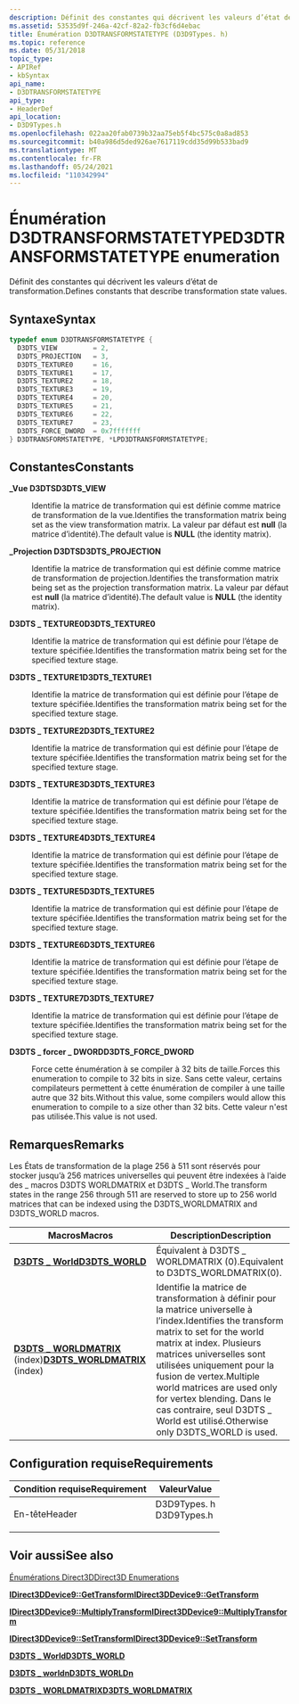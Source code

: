 ```yaml
---
description: Définit des constantes qui décrivent les valeurs d’état de transformation.
ms.assetid: 53535d9f-246a-42cf-82a2-fb3cf6d4ebac
title: Énumération D3DTRANSFORMSTATETYPE (D3D9Types. h)
ms.topic: reference
ms.date: 05/31/2018
topic_type:
- APIRef
- kbSyntax
api_name:
- D3DTRANSFORMSTATETYPE
api_type:
- HeaderDef
api_location:
- D3D9Types.h
ms.openlocfilehash: 022aa20fab0739b32aa75eb5f4bc575c0a8ad853
ms.sourcegitcommit: b40a986d5ded926ae7617119cdd35d99b533bad9
ms.translationtype: MT
ms.contentlocale: fr-FR
ms.lasthandoff: 05/24/2021
ms.locfileid: "110342994"
---
```

# <a name="d3dtransformstatetype-enumeration"></a><span data-ttu-id="6f36d-103">Énumération D3DTRANSFORMSTATETYPE</span><span class="sxs-lookup"><span data-stu-id="6f36d-103">D3DTRANSFORMSTATETYPE enumeration</span></span>

<span data-ttu-id="6f36d-104">Définit des constantes qui décrivent les valeurs d’état de transformation.</span><span class="sxs-lookup"><span data-stu-id="6f36d-104">Defines constants that describe transformation state values.</span></span>

## <a name="syntax"></a><span data-ttu-id="6f36d-105">Syntaxe</span><span class="sxs-lookup"><span data-stu-id="6f36d-105">Syntax</span></span>


```C++
typedef enum D3DTRANSFORMSTATETYPE { 
  D3DTS_VIEW         = 2,
  D3DTS_PROJECTION   = 3,
  D3DTS_TEXTURE0     = 16,
  D3DTS_TEXTURE1     = 17,
  D3DTS_TEXTURE2     = 18,
  D3DTS_TEXTURE3     = 19,
  D3DTS_TEXTURE4     = 20,
  D3DTS_TEXTURE5     = 21,
  D3DTS_TEXTURE6     = 22,
  D3DTS_TEXTURE7     = 23,
  D3DTS_FORCE_DWORD  = 0x7fffffff
} D3DTRANSFORMSTATETYPE, *LPD3DTRANSFORMSTATETYPE;
```



## <a name="constants"></a><span data-ttu-id="6f36d-106">Constantes</span><span class="sxs-lookup"><span data-stu-id="6f36d-106">Constants</span></span>

<dl> <dt>

<span data-ttu-id="6f36d-107"><span id="D3DTS_VIEW"></span><span id="d3dts_view"></span>**\_Vue D3DTS**</span><span class="sxs-lookup"><span data-stu-id="6f36d-107"><span id="D3DTS_VIEW"></span><span id="d3dts_view"></span>**D3DTS\_VIEW**</span></span>
</dt> <dd>

<span data-ttu-id="6f36d-108">Identifie la matrice de transformation qui est définie comme matrice de transformation de la vue.</span><span class="sxs-lookup"><span data-stu-id="6f36d-108">Identifies the transformation matrix being set as the view transformation matrix.</span></span> <span data-ttu-id="6f36d-109">La valeur par défaut est **null** (la matrice d’identité).</span><span class="sxs-lookup"><span data-stu-id="6f36d-109">The default value is **NULL** (the identity matrix).</span></span>

</dd> <dt>

<span data-ttu-id="6f36d-110"><span id="D3DTS_PROJECTION"></span><span id="d3dts_projection"></span>**\_Projection D3DTS**</span><span class="sxs-lookup"><span data-stu-id="6f36d-110"><span id="D3DTS_PROJECTION"></span><span id="d3dts_projection"></span>**D3DTS\_PROJECTION**</span></span>
</dt> <dd>

<span data-ttu-id="6f36d-111">Identifie la matrice de transformation qui est définie comme matrice de transformation de projection.</span><span class="sxs-lookup"><span data-stu-id="6f36d-111">Identifies the transformation matrix being set as the projection transformation matrix.</span></span> <span data-ttu-id="6f36d-112">La valeur par défaut est **null** (la matrice d’identité).</span><span class="sxs-lookup"><span data-stu-id="6f36d-112">The default value is **NULL** (the identity matrix).</span></span>

</dd> <dt>

<span data-ttu-id="6f36d-113"><span id="D3DTS_TEXTURE0"></span><span id="d3dts_texture0"></span>**D3DTS \_ TEXTURE0**</span><span class="sxs-lookup"><span data-stu-id="6f36d-113"><span id="D3DTS_TEXTURE0"></span><span id="d3dts_texture0"></span>**D3DTS\_TEXTURE0**</span></span>
</dt> <dd>

<span data-ttu-id="6f36d-114">Identifie la matrice de transformation qui est définie pour l’étape de texture spécifiée.</span><span class="sxs-lookup"><span data-stu-id="6f36d-114">Identifies the transformation matrix being set for the specified texture stage.</span></span>

</dd> <dt>

<span data-ttu-id="6f36d-115"><span id="D3DTS_TEXTURE1"></span><span id="d3dts_texture1"></span>**D3DTS \_ TEXTURE1**</span><span class="sxs-lookup"><span data-stu-id="6f36d-115"><span id="D3DTS_TEXTURE1"></span><span id="d3dts_texture1"></span>**D3DTS\_TEXTURE1**</span></span>
</dt> <dd>

<span data-ttu-id="6f36d-116">Identifie la matrice de transformation qui est définie pour l’étape de texture spécifiée.</span><span class="sxs-lookup"><span data-stu-id="6f36d-116">Identifies the transformation matrix being set for the specified texture stage.</span></span>

</dd> <dt>

<span data-ttu-id="6f36d-117"><span id="D3DTS_TEXTURE2"></span><span id="d3dts_texture2"></span>**D3DTS \_ TEXTURE2**</span><span class="sxs-lookup"><span data-stu-id="6f36d-117"><span id="D3DTS_TEXTURE2"></span><span id="d3dts_texture2"></span>**D3DTS\_TEXTURE2**</span></span>
</dt> <dd>

<span data-ttu-id="6f36d-118">Identifie la matrice de transformation qui est définie pour l’étape de texture spécifiée.</span><span class="sxs-lookup"><span data-stu-id="6f36d-118">Identifies the transformation matrix being set for the specified texture stage.</span></span>

</dd> <dt>

<span data-ttu-id="6f36d-119"><span id="D3DTS_TEXTURE3"></span><span id="d3dts_texture3"></span>**D3DTS \_ TEXTURE3**</span><span class="sxs-lookup"><span data-stu-id="6f36d-119"><span id="D3DTS_TEXTURE3"></span><span id="d3dts_texture3"></span>**D3DTS\_TEXTURE3**</span></span>
</dt> <dd>

<span data-ttu-id="6f36d-120">Identifie la matrice de transformation qui est définie pour l’étape de texture spécifiée.</span><span class="sxs-lookup"><span data-stu-id="6f36d-120">Identifies the transformation matrix being set for the specified texture stage.</span></span>

</dd> <dt>

<span data-ttu-id="6f36d-121"><span id="D3DTS_TEXTURE4"></span><span id="d3dts_texture4"></span>**D3DTS \_ TEXTURE4**</span><span class="sxs-lookup"><span data-stu-id="6f36d-121"><span id="D3DTS_TEXTURE4"></span><span id="d3dts_texture4"></span>**D3DTS\_TEXTURE4**</span></span>
</dt> <dd>

<span data-ttu-id="6f36d-122">Identifie la matrice de transformation qui est définie pour l’étape de texture spécifiée.</span><span class="sxs-lookup"><span data-stu-id="6f36d-122">Identifies the transformation matrix being set for the specified texture stage.</span></span>

</dd> <dt>

<span data-ttu-id="6f36d-123"><span id="D3DTS_TEXTURE5"></span><span id="d3dts_texture5"></span>**D3DTS \_ TEXTURE5**</span><span class="sxs-lookup"><span data-stu-id="6f36d-123"><span id="D3DTS_TEXTURE5"></span><span id="d3dts_texture5"></span>**D3DTS\_TEXTURE5**</span></span>
</dt> <dd>

<span data-ttu-id="6f36d-124">Identifie la matrice de transformation qui est définie pour l’étape de texture spécifiée.</span><span class="sxs-lookup"><span data-stu-id="6f36d-124">Identifies the transformation matrix being set for the specified texture stage.</span></span>

</dd> <dt>

<span data-ttu-id="6f36d-125"><span id="D3DTS_TEXTURE6"></span><span id="d3dts_texture6"></span>**D3DTS \_ TEXTURE6**</span><span class="sxs-lookup"><span data-stu-id="6f36d-125"><span id="D3DTS_TEXTURE6"></span><span id="d3dts_texture6"></span>**D3DTS\_TEXTURE6**</span></span>
</dt> <dd>

<span data-ttu-id="6f36d-126">Identifie la matrice de transformation qui est définie pour l’étape de texture spécifiée.</span><span class="sxs-lookup"><span data-stu-id="6f36d-126">Identifies the transformation matrix being set for the specified texture stage.</span></span>

</dd> <dt>

<span data-ttu-id="6f36d-127"><span id="D3DTS_TEXTURE7"></span><span id="d3dts_texture7"></span>**D3DTS \_ TEXTURE7**</span><span class="sxs-lookup"><span data-stu-id="6f36d-127"><span id="D3DTS_TEXTURE7"></span><span id="d3dts_texture7"></span>**D3DTS\_TEXTURE7**</span></span>
</dt> <dd>

<span data-ttu-id="6f36d-128">Identifie la matrice de transformation qui est définie pour l’étape de texture spécifiée.</span><span class="sxs-lookup"><span data-stu-id="6f36d-128">Identifies the transformation matrix being set for the specified texture stage.</span></span>

</dd> <dt>

<span data-ttu-id="6f36d-129"><span id="D3DTS_FORCE_DWORD"></span><span id="d3dts_force_dword"></span>**D3DTS \_ forcer \_ DWORD**</span><span class="sxs-lookup"><span data-stu-id="6f36d-129"><span id="D3DTS_FORCE_DWORD"></span><span id="d3dts_force_dword"></span>**D3DTS\_FORCE\_DWORD**</span></span>
</dt> <dd>

<span data-ttu-id="6f36d-130">Force cette énumération à se compiler à 32 bits de taille.</span><span class="sxs-lookup"><span data-stu-id="6f36d-130">Forces this enumeration to compile to 32 bits in size.</span></span> <span data-ttu-id="6f36d-131">Sans cette valeur, certains compilateurs permettent à cette énumération de compiler à une taille autre que 32 bits.</span><span class="sxs-lookup"><span data-stu-id="6f36d-131">Without this value, some compilers would allow this enumeration to compile to a size other than 32 bits.</span></span> <span data-ttu-id="6f36d-132">Cette valeur n'est pas utilisée.</span><span class="sxs-lookup"><span data-stu-id="6f36d-132">This value is not used.</span></span>

</dd> </dl>

## <a name="remarks"></a><span data-ttu-id="6f36d-133">Remarques</span><span class="sxs-lookup"><span data-stu-id="6f36d-133">Remarks</span></span>

<span data-ttu-id="6f36d-134">Les États de transformation de la plage 256 à 511 sont réservés pour stocker jusqu’à 256 matrices universelles qui peuvent être indexées à l’aide des \_ macros D3DTS WORLDMATRIX et D3DTS \_ World.</span><span class="sxs-lookup"><span data-stu-id="6f36d-134">The transform states in the range 256 through 511 are reserved to store up to 256 world matrices that can be indexed using the D3DTS\_WORLDMATRIX and D3DTS\_WORLD macros.</span></span>



| <span data-ttu-id="6f36d-135">Macros</span><span class="sxs-lookup"><span data-stu-id="6f36d-135">Macros</span></span>                                                  | <span data-ttu-id="6f36d-136">Description</span><span class="sxs-lookup"><span data-stu-id="6f36d-136">Description</span></span>                                                                                                                                                                      |
|---------------------------------------------------------|-----------------------------------------------------------------------------------------------------------------------------------------------------------------------|
| [<span data-ttu-id="6f36d-137">**D3DTS \_ World**</span><span class="sxs-lookup"><span data-stu-id="6f36d-137">**D3DTS\_WORLD**</span></span>](d3dts-world.md)                     | <span data-ttu-id="6f36d-138">Équivalent à D3DTS \_ WORLDMATRIX (0).</span><span class="sxs-lookup"><span data-stu-id="6f36d-138">Equivalent to D3DTS\_WORLDMATRIX(0).</span></span>                                                                                                                                  |
| <span data-ttu-id="6f36d-139">[**D3DTS \_ WORLDMATRIX**](d3dts-worldmatrix.md) (index)</span><span class="sxs-lookup"><span data-stu-id="6f36d-139">[**D3DTS\_WORLDMATRIX**](d3dts-worldmatrix.md) (index)</span></span> | <span data-ttu-id="6f36d-140">Identifie la matrice de transformation à définir pour la matrice universelle à l’index.</span><span class="sxs-lookup"><span data-stu-id="6f36d-140">Identifies the transform matrix to set for the world matrix at index.</span></span> <span data-ttu-id="6f36d-141">Plusieurs matrices universelles sont utilisées uniquement pour la fusion de vertex.</span><span class="sxs-lookup"><span data-stu-id="6f36d-141">Multiple world matrices are used only for vertex blending.</span></span> <span data-ttu-id="6f36d-142">Dans le cas contraire, seul D3DTS \_ World est utilisé.</span><span class="sxs-lookup"><span data-stu-id="6f36d-142">Otherwise only D3DTS\_WORLD is used.</span></span> |



 

## <a name="requirements"></a><span data-ttu-id="6f36d-143">Configuration requise</span><span class="sxs-lookup"><span data-stu-id="6f36d-143">Requirements</span></span>



| <span data-ttu-id="6f36d-144">Condition requise</span><span class="sxs-lookup"><span data-stu-id="6f36d-144">Requirement</span></span> | <span data-ttu-id="6f36d-145">Valeur</span><span class="sxs-lookup"><span data-stu-id="6f36d-145">Value</span></span> |
|-------------------|----------------------------------------------------------------------------------------|
| <span data-ttu-id="6f36d-146">En-tête</span><span class="sxs-lookup"><span data-stu-id="6f36d-146">Header</span></span><br/> | <dl> <span data-ttu-id="6f36d-147"><dt>D3D9Types. h</dt></span><span class="sxs-lookup"><span data-stu-id="6f36d-147"><dt>D3D9Types.h</dt></span></span> </dl> |



## <a name="see-also"></a><span data-ttu-id="6f36d-148">Voir aussi</span><span class="sxs-lookup"><span data-stu-id="6f36d-148">See also</span></span>

<dl> <dt>

[<span data-ttu-id="6f36d-149">Énumérations Direct3D</span><span class="sxs-lookup"><span data-stu-id="6f36d-149">Direct3D Enumerations</span></span>](dx9-graphics-reference-d3d-enums.md)
</dt> <dt>

[<span data-ttu-id="6f36d-150">**IDirect3DDevice9::GetTransform**</span><span class="sxs-lookup"><span data-stu-id="6f36d-150">**IDirect3DDevice9::GetTransform**</span></span>](/windows/win32/api/d3d9helper/nf-d3d9helper-idirect3ddevice9-gettransform)
</dt> <dt>

[<span data-ttu-id="6f36d-151">**IDirect3DDevice9::MultiplyTransform**</span><span class="sxs-lookup"><span data-stu-id="6f36d-151">**IDirect3DDevice9::MultiplyTransform**</span></span>](/windows/win32/api/d3d9helper/nf-d3d9helper-idirect3ddevice9-multiplytransform)
</dt> <dt>

[<span data-ttu-id="6f36d-152">**IDirect3DDevice9::SetTransform**</span><span class="sxs-lookup"><span data-stu-id="6f36d-152">**IDirect3DDevice9::SetTransform**</span></span>](/windows/win32/api/d3d9helper/nf-d3d9helper-idirect3ddevice9-settransform)
</dt> <dt>

[<span data-ttu-id="6f36d-153">**D3DTS \_ World**</span><span class="sxs-lookup"><span data-stu-id="6f36d-153">**D3DTS\_WORLD**</span></span>](d3dts-world.md)
</dt> <dt>

[<span data-ttu-id="6f36d-154">**D3DTS \_ worldn**</span><span class="sxs-lookup"><span data-stu-id="6f36d-154">**D3DTS\_WORLDn**</span></span>](d3dts-worldn.md)
</dt> <dt>

[<span data-ttu-id="6f36d-155">**D3DTS \_ WORLDMATRIX**</span><span class="sxs-lookup"><span data-stu-id="6f36d-155">**D3DTS\_WORLDMATRIX**</span></span>](d3dts-worldmatrix.md)
</dt> </dl>

 

 
